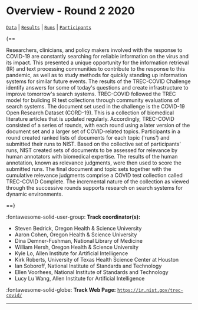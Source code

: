 # Overview - Round 2 2020

[`Data`](./data.md) | [`Results`](./results.md) | [`Runs`](./runs.md) | [`Participants`](./participants.md)

{==

Researchers, clinicians, and policy makers involved with the response to COVID-19 are constantly searching for reliable information on the virus and its impact. This presented a unique opportunity for the information retrieval (IR) and text processing communities to contribute to the response to this pandemic, as well as to study methods for quickly standing up information systems for similar future events. The results of the TREC-COVID Challenge identify answers for some of today's questions and create infrastructure to improve tomorrow's search systems. TREC-COVID followed the TREC model for building IR test collections through community evaluations of search systems. The document set used in the challenge is the COVID-19 Open Research Dataset (CORD-19). This is a collection of biomedical literature articles that is updated regularly. Accordingly, TREC-COVID consisted of a series of rounds, with each round using a later version of the document set and a larger set of COVID-related topics. Participants in a round created ranked lists of documents for each topic ('runs') and submitted their runs to NIST. Based on the collective set of participants' runs, NIST created sets of documents to be assessed for relevance by human annotators with biomedical expertise. The results of the human annotation, known as relevance judgments, were then used to score the submitted runs. The final document and topic sets together with the cumulative relevance judgments comprise a COVID test collection called TREC-COVID Complete. The incremental nature of the collection as viewed through the successive rounds supports research on search systems for dynamic environments.

==}

:fontawesome-solid-user-group: **Track coordinator(s):**

- Steven Bedrick, Oregon Health & Science University 
- Aaron Cohen, Oregon Health & Science University 
- Dina Demner-Fushman, National Library of Medicine 
- William Hersh, Oregon Health & Science University 
- Kyle Lo, Allen Institute for Artificial Intelligence 
- Kirk Roberts, University of Texas Health Science Center at Houston 
- Ian Soboroff, National Institute of Standards and Technology 
- Ellen Voorhees, National Institute of Standards and Technology 
- Lucy Lu Wang, Allen Institute for Artificial Intelligence 

:fontawesome-solid-globe: **Track Web Page:** [`https://ir.nist.gov/trec-covid/`](https://ir.nist.gov/trec-covid/) 

---

